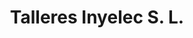 ---
title: "Talleres Inyelec S. L."
url: /olaberria/talleres-inyelec-s-l/
shop: reparación de automóviles
---